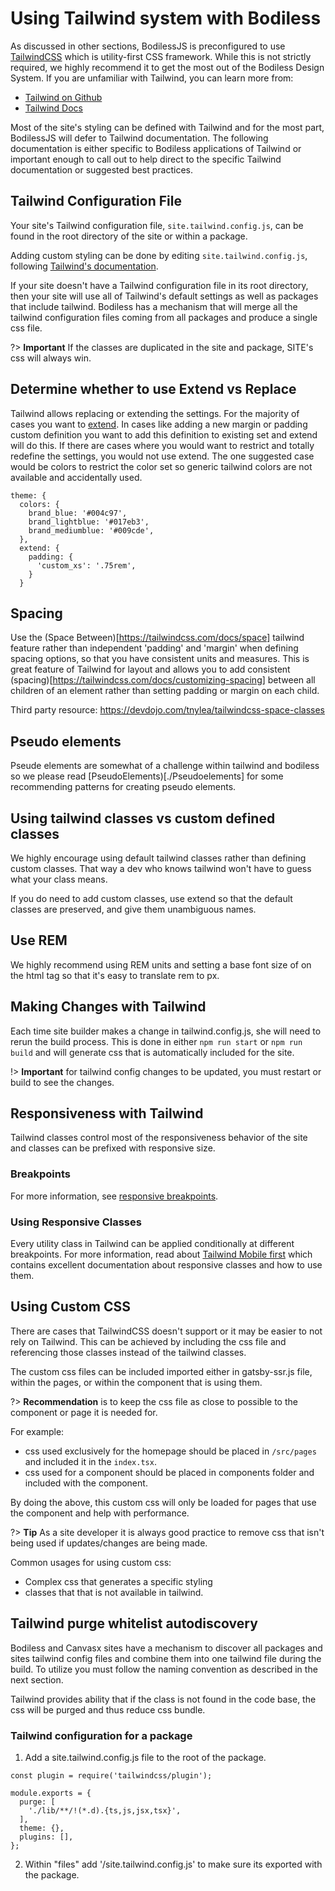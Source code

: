 # Using Tailwind system with Bodiless

As discussed in other sections, BodilessJS is preconfigured to use
[TailwindCSS](https://tailwindcss.com) which is utility-first CSS framework.
While this is not strictly required, we highly recommend it to get the most out
of the Bodiless Design System. If you are unfamiliar with Tailwind, you can
learn more from:

- [Tailwind on Github](https://github.com/tailwindcss/tailwindcss)
- [Tailwind Docs](https://tailwindcss.com/docs/what-is-tailwind)

Most of the site's styling can be defined with Tailwind and for the most part,
BodilessJS will defer to Tailwind documentation. The following documentation
is either specific to Bodiless applications of Tailwind or important enough to
call out to help direct to the specific Tailwind documentation or suggested best practices.

## Tailwind Configuration File

Your site's Tailwind configuration file, `site.tailwind.config.js`, can be found in the root
directory of the site or within a package.

Adding custom styling can be done by editing `site.tailwind.config.js`, following [Tailwind's
documentation](https://tailwindcss.com/docs/configuration).

If your site doesn't have a Tailwind configuration file in its root directory, then your site will
use all of Tailwind's default settings as well as packages that include tailwind.  Bodiless has a mechanism that will merge all the tailwind configuration files coming from all packages and produce a single css file.

?> **Important**  If the classes are duplicated in the site and package, SITE's css will always win.

## Determine whether to use Extend vs Replace

Tailwind allows replacing or extending the settings. For the majority of cases you want to
[extend](https://tailwindcss.com/docs/theme/#extending-the-default-theme).  In cases like adding a new margin or padding custom definition 
you want to add this definition to existing set and extend will do this.  If there are cases where you would want to restrict and totally redefine the settings, you would not use extend.  The one suggested case would be colors to restrict the color set so generic tailwind colors are not available and accidentally used.

  ```
  theme: {
    colors: {
      brand_blue: '#004c97',
      brand_lightblue: '#017eb3',
      brand_mediumblue: '#009cde',
    },  
    extend: {
      padding: {
        'custom_xs': '.75rem',
      }      
    }
  ```

## Spacing

Use the (Space Between)[https://tailwindcss.com/docs/space] tailwind feature rather than independent 'padding' and 'margin' when defining spacing options, so that you have consistent units and measures. This is great feature of Tailwind for layout and allows you to add consistent (spacing)[https://tailwindcss.com/docs/customizing-spacing] between all children of an element rather than setting padding or margin on each child.

Third party resource: https://devdojo.com/tnylea/tailwindcss-space-classes

## Pseudo elements

Pseude elements are somewhat of a challenge within tailwind and bodiless so we please read [PseudoElements)[./Pseudoelements] for some recommending patterns for creating pseudo elements.

## Using tailwind classes vs custom defined classes

We highly encourage using default tailwind classes rather than defining custom classes.   That way a dev who knows tailwind won't have to guess what your class means. 

If you do need to add custom classes, use extend so that the default classes are preserved, and give them unambiguous names.

## Use REM

We highly recommend using REM units and setting a base font size of on the html tag so that it's easy to translate rem to px.

## Making Changes with Tailwind

Each time site builder makes a change in tailwind.config.js, she will need to
rerun the build process. This is done in either `npm run start` or
`npm run build` and will generate css that is automatically included for the
site.

!> **Important** for tailwind config changes to be updated, you must restart or
build to see the changes.

## Responsiveness with Tailwind

Tailwind classes control most of the responsiveness behavior of the site and
classes can be prefixed with responsive size.

### Breakpoints

For more information, see [responsive
breakpoints](./Responsiveness#Breakpoints).

### Using Responsive Classes

Every utility class in Tailwind can be applied conditionally at different
breakpoints. For more information, read about
[Tailwind Mobile first](https://tailwindcss.com/docs/responsive-design#mobile-first)
which contains excellent documentation about responsive classes and how to use
them.

## Using Custom CSS

There are cases that TailwindCSS doesn't support or it may be easier to not
rely on Tailwind. This can be achieved by including the css file and referencing
those classes instead of the tailwind classes.  

The custom css files can be included imported either in gatsby-ssr.js file,
within the pages, or within the component that is using them.

?> **Recommendation** is to keep the css file as close to possible to the
component or page it is needed for.

For example:
* css used exclusively for the homepage should be placed in `/src/pages` and
  included it in the `index.tsx`.
* css used for a component should be placed in components folder and included
  with the component.

By doing the above, this custom css will only be loaded for pages that
use the component and help with performance.

?> **Tip** As a site developer it is always good practice to remove css that isn't
being used if updates/changes are being made.

Common usages for using custom css:
* Complex css that generates a specific styling
* classes that that is not available in tailwind.

## Tailwind purge whitelist autodiscovery

Bodiless and Canvasx sites have a mechanism to discover all packages and sites tailwind config files and combine them into one tailwind file during the build.
To utilize you must follow the naming convention as described in the next section.

Tailwind provides ability that if the class is not found in the code base, the css will be purged and thus reduce css bundle.   

### Tailwind configuration for a package

1. Add a site.tailwind.config.js file to the root of the package.

```
const plugin = require('tailwindcss/plugin');

module.exports = {
  purge: [
    './lib/**/!(*.d).{ts,js,jsx,tsx}',
  ],
  theme: {},
  plugins: [],
};
```

2. Within "files" add '/site.tailwind.config.js' to make sure its exported with the package.

